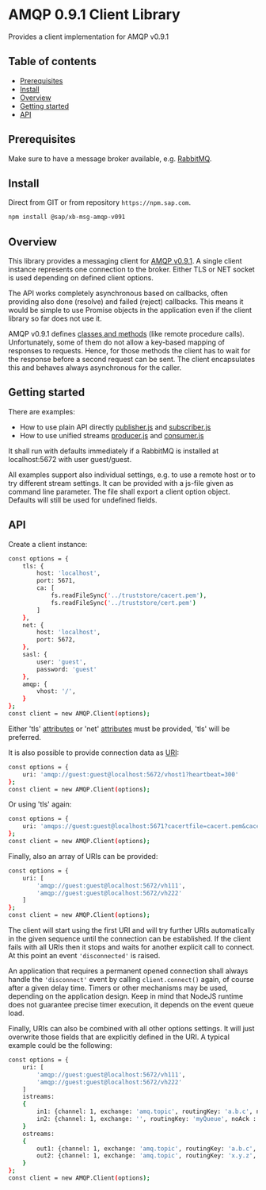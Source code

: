 # AMQP 0.9.1 Client Library
Provides a client implementation for AMQP v0.9.1

## Table of contents
* [Prerequisites](#prerequisites)
* [Install](#install)
* [Overview](#overview)
* [Getting started](#getting-started)
* [API](#api)

## Prerequisites
Make sure to have a message broker available, e.g. [RabbitMQ](https://www.rabbitmq.com/download.html).
 
## Install
Direct from GIT or from repository `https://npm.sap.com`.
```bash
npm install @sap/xb-msg-amqp-v091
```

## Overview
This library provides a messaging client for [AMQP v0.9.1](http://www.amqp.org/specification/0-9-1/amqp-org-download). A single client instance represents one connection to the broker. Either TLS or NET socket is used depending on defined client options.

The API works completely asynchronous based on callbacks, often providing also done (resolve) and failed (reject) callbacks. This means it would be simple to use Promise objects in the application even if the client library so far does not use it.

AMQP v0.9.1 defines [classes and methods](http://www.rabbitmq.com/amqp-0-9-1-reference.html) (like remote procedure calls). Unfortunately, some of them do not allow a key-based mapping of responses to requests. Hence, for those methods the client has to wait for the response before a second request can be sent. The client encapsulates this and behaves always asynchronous for the caller.

## Getting started
There are examples:
* How to use plain API directly [publisher.js](examples/publisher.js) and [subscriber.js](examples/subscriber.js)
* How to use unified streams [producer.js](examples/producer.js) and [consumer.js](examples/consumer.js)

It shall run with defaults immediately if a RabbitMQ is installed at localhost:5672 with user guest/guest.
 
All examples support also individual settings, e.g. to use a remote host or to try different stream settings. It can be provided with a js-file given as command line parameter. The file shall export a client option object. Defaults will still be used for undefined fields.

## API
Create a client instance:
```bash
const options = {
    tls: {
        host: 'localhost',
        port: 5671,
        ca: [
            fs.readFileSync('../truststore/cacert.pem'),
            fs.readFileSync('../truststore/cert.pem')
        ]
    },
    net: {
        host: 'localhost',
        port: 5672,
    },
    sasl: {
        user: 'guest',
        password: 'guest'
    },
    amqp: {
        vhost: '/',
    }
};
const client = new AMQP.Client(options);
```
Either 'tls' [attributes](https://nodejs.org/api/tls.html#tls_tls_connect_options_callback) or 'net' [attributes](https://nodejs.org/api/net.html#net_socket_connect_options_connectlistener) must be provided, 'tls' will be preferred.

It is also possible to provide connection data as [URI](https://www.rabbitmq.com/uri-spec.html):
```bash
const options = {
    uri: 'amqp://guest:guest@localhost:5672/vhost1?heartbeat=300' 
};
const client = new AMQP.Client(options);
```
Or using 'tls' again:
```bash
const options = {
    uri: 'amqps://guest:guest@localhost:5671?cacertfile=cacert.pem&cacertfile=cert.pem'
};
const client = new AMQP.Client(options);
```

Finally, also an array of URIs can be provided:
```bash
const options = {
    uri: [
        'amqp://guest:guest@localhost:5672/vh111',
        'amqp://guest:guest@localhost:5672/vh222'
    ]
};
const client = new AMQP.Client(options);
```
The client will start using the first URI and will try further URIs automatically in the given sequence until the connection can be established. If the client fails with all URIs then it stops and waits for another explicit call to connect. At this point an event `'disconnected'` is raised.

An application that requires a permanent opened connection shall always handle the `'disconnect'` event by calling `client.connect()` again, of course after a given delay time. Timers or other mechanisms may be used, depending on the application design. Keep in mind that NodeJS runtime does not guarantee precise timer execution, it depends on the event queue load.

Finally, URIs can also be combined with all other options settings. It will just overwrite those fields that are explicitly defined in the URI. A typical example could be the following:
```bash
const options = {
    uri: [
        'amqp://guest:guest@localhost:5672/vh111',
        'amqp://guest:guest@localhost:5672/vh222'
    ]
    istreams:
    {
        in1: {channel: 1, exchange: 'amq.topic', routingKey: 'a.b.c', noAck: true},
        in2: {channel: 1, exchange: '', routingKey: 'myQueue', noAck : false, prefetchCount : 1000}
    }
    ostreams:
    {
        out1: {channel: 1, exchange: 'amq.topic', routingKey: 'a.b.c', confirms : true},
        out2: {channel: 1, exchange: 'amq.topic', routingKey: 'x.y.z', confirms : false}
    }
};
const client = new AMQP.Client(options);
```
